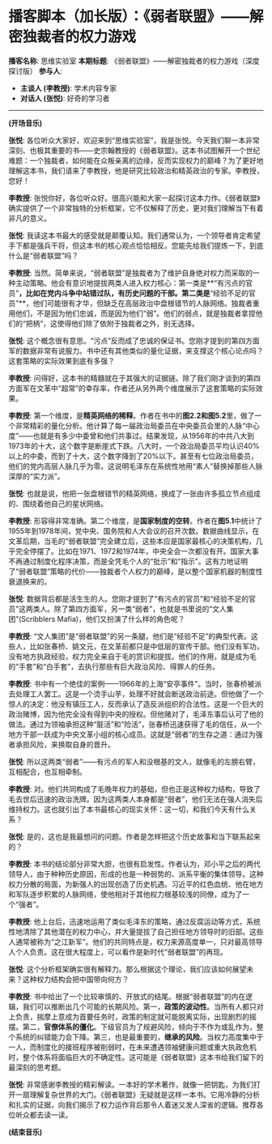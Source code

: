 
# 播客脚本（加长版）：《弱者联盟》——解密独裁者的权力游戏

**播客名称**: 思维实验室
**本期标题**: 《弱者联盟》——解密独裁者的权力游戏（深度探讨版）
**参与人**: 
- **主谈人 (李教授)**: 学术内容专家
- **对话人 (张悦)**: 好奇的学习者

--- 

**(开场音乐)**

**张悦**: 各位听众大家好，欢迎来到“思维实验室”，我是张悦。今天我们聊一本非常深刻、也极其重要的书——史宗翰教授的《弱者联盟》。这本书试图解开一个世纪难题：一个独裁者，如何能在众叛亲离的边缘，反而实现权力的巅峰？为了更好地理解这本书，我们请来了李教授，他是研究比较政治和精英政治的专家。李教授，您好！

**李教授**: 张悦你好，各位听众好。很高兴能和大家一起探讨这本力作。《弱者联盟》确实提供了一个非常独特的分析框架，它不仅解释了历史，更对我们理解当下有着非凡的意义。

**张悦**: 我读这本书最大的感受就是颠覆认知。我们通常认为，一个领导者肯定希望手下都是强兵干将，但这本书的核心观点恰恰相反。您能先给我们提炼一下，到底什么是“弱者联盟”吗？

**李教授**: 当然。简单来说，“弱者联盟”是独裁者为了维护自身绝对权力而采取的一种主动策略。他会有意识地提拔两类人进入权力核心：第一类是**“有污点的官员”**，比如在党内斗争中站错过队，有历史问题的干部。第二类是**“经验不足的官员”**，他们可能很有才华，但缺乏在高层政治中盘根错节的人脉网络。独裁者重用他们，不是因为他们忠诚，而是因为他们“弱”。他们的弱点，就是独裁者拿捏他们的“把柄”，这使得他们除了依附于独裁者之外，别无选择。

**张悦**: 这个概念很有意思。“污点”反而成了忠诚的保证书。您刚才提到的第四方面军的数据非常有说服力。书中还有其他类似的量化证据，来支撑这个核心论点吗？这套策略的实际效果到底有多强？

**李教授**: 问得好，这本书的精髓就在于其强大的证据链。除了我们刚才谈到的第四方面军在文革中“超常”的幸存率，作者还从另外两个维度展示了这套策略的实际效果。

**李教授**: 第一个维度，是**精英网络的稀释**。作者在书中的**图2.2和图5.2**里，做了一个非常精彩的量化分析。他计算了每一届政治局委员在中央委员会里的人脉“中心度”——也就是有多少中委曾和他们共事过。结果发现，从1956年的中共八大到1973年的十大，这个数字是断崖式下跌。八大时，一个政治局委员平均认识40%以上的中委，而到了十大，这个数字降到了20%以下。甚至有七位政治局委员，他们的党内高层人脉几乎为零。这说明毛泽东在系统性地用“素人”替换掉那些人脉深厚的“实力派”。

**张悦**: 也就是说，他把一张盘根错节的精英网络，换成了一张由许多孤立节点组成的、围绕着他自己的星状网络。

**李教授**: 形容得非常准确。第二个维度，是**国家制度的空转**。作者在**图5.1**中统计了1955年到1978年间，党中央、国务院和人大会议的召开次数。数据曲线显示，在文革后期，当毛的“弱者联盟”完全建立后，这些本应是国家最核心的决策机构，几乎完全停摆了。比如在1971、1972和1974年，中央全会一次都没有开。国家大事不再通过制度化程序决策，而是全凭毛个人的“批示”和“指示”。这有力地证明了“弱者联盟”策略的代价——独裁者个人权力的巅峰，是以整个国家机器的制度性衰退换来的。

**张悦**: 数据背后都是活生生的人。您刚才提到了“有污点的官员”和“经验不足的官员”这两类人。除了第四方面军，另一类“弱者”，也就是书里说的“文人集团”(Scribblers Mafia)，他们又扮演了什么样的角色呢？

**李教授**: “文人集团”是“弱者联盟”的另一条腿，他们是“经验不足”的典型代表。这些人，比如张春桥、姚文元，在文革前都只是中低层的宣传干部。他们没有军功，没有地方执政经验，权力完全来自于毛的赏识和提拔。他们的作用，就是成为毛的“手套”和“白手套”，去执行那些有巨大政治风险、得罪人的任务。

**李教授**: 书中有一个绝佳的案例——1966年的上海“安亭事件”。当时，张春桥被派去处理工人罢工。这是一个烫手山芋，处理不好就会断送政治前途。但他做了一个惊人的决定：他没有镇压工人，反而承认了造反派组织的合法性。这是一个巨大的政治赌博，因为他完全没有得到中央的授权。但他赌对了，毛泽东事后认可了他的做法。通过为领袖承担这种“脏活”和“险活”，张春桥迅速获得了毛的信任，从一个地方干部一跃成为中央文革小组的核心成员。这就是“弱者”的生存之道：通过为强者承担风险，来换取自身的晋升。

**张悦**: 所以这两类“弱者”——有污点的军人和没根基的文人，就像毛的左膀右臂，互相配合，也互相牵制。

**李教授**: 对。他们共同构成了毛晚年权力的基础，但也正是这种权力结构，导致了毛去世后迅速的政治洗牌。因为这两类人本身都是“弱者”，他们无法在强人消失后维持权力。这也就引出了本书最核心的现实关怀：这一切，和我们今天有什么关系？

**张悦**: 是的，这也是我最想问的问题。作者是怎样把这个历史故事和当下联系起来的？

**李教授**: 本书的结论部分非常大胆，也很有启发性。作者认为，邓小平之后的两代领导人，由于种种历史原因，形成的也是一种弱势的、派系平衡的集体领导。这种权力分散的局面，为新强人的出现创造了历史机遇。习近平的红色血统、他在地方和军队逐步积累的人脉网络，使他相对于其他权力根基较浅的同僚，成为了一个“强者”。

**李教授**: 他上台后，迅速地运用了类似毛泽东的策略，通过反腐运动等方式，系统性地清除了其他潜在的权力中心，并大量提拔了自己担任地方领导时的旧部。这些人通常被称为“之江新军”。他们的共同特点是，权力来源高度单一，只对最高领导人个人负责。这在很大程度上，可以看作是新时代“弱者联盟”的再现。

**张悦**: 这个分析框架确实很有解释力。那么根据这个理论，我们应该如何展望未来？这种权力结构会把中国带向何方？

**李教授**: 书中给出了一个比较审慎的、开放式的结尾。根据“弱者联盟”的内在逻辑，我们可以推断出几个可能的长期风险。第一，**政策的波动性**。当所有人都只对上负责，揣摩上意成为首要任务时，政策的制定就可能脱离实际，出现剧烈的摇摆。第二，**官僚体系的僵化**。下级官员为了规避风险，倾向于不作为或乱作为，整个系统的纠错能力会下降。第三，也是最重要的，**继承的风险**。当权力高度集中于一人，而制度化的接班程序被削弱时，在未来遭遇领袖健康问题或重大执政危机时，整个体系将面临巨大的不确定性。这可能是《弱者联盟》这本书给我们留下的最深刻的思考题。

**张悦**: 非常感谢李教授的精彩解读。一本好的学术著作，就像一把钥匙，为我们打开一扇理解复杂世界的大门。《弱者联盟》无疑就是这样一本书。它用冷静的分析和扎实的证据，向我们揭示了权力运作背后那令人着迷又发人深省的逻辑。推荐各位听众都去读一读。

**(结束音乐)**
